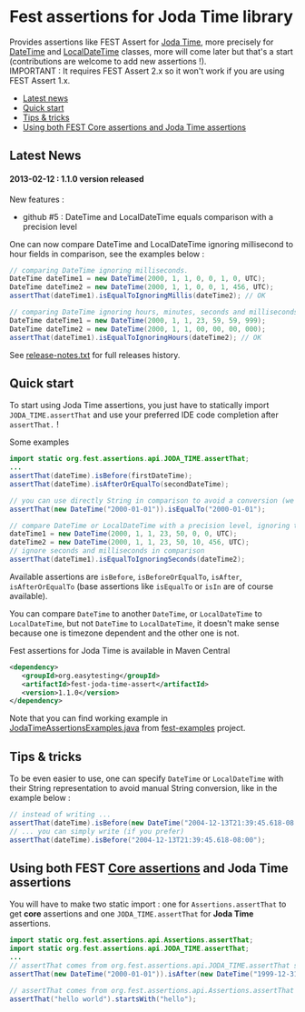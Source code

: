 Fest assertions for Joda Time library
========================================

Provides assertions like FEST Assert for [Joda Time](http://joda-time.sourceforge.net/index.html), more precisely for [DateTime](http://joda-time.sourceforge.net/api-release/org/joda/time/DateTime.html) and [LocalDateTime](http://joda-time.sourceforge.net/api-release/org/joda/time/LocalDateTime.html) classes, more will come later but that's a start (contributions are welcome to add new assertions !).  
IMPORTANT : It requires FEST Assert 2.x so it won't work if you are using FEST Assert 1.x.

* [Latest news](#news)
* [Quick start](#quickstart)
* [Tips & tricks](#tip)
* [Using both FEST Core assertions and Joda Time assertions](#core-and-joda-time-assertions)

## <a name="news"/>Latest News

#### 2013-02-12 : 1.1.0 version released

New features :
* github #5 : DateTime and LocalDateTime equals comparison with a precision level

One can now compare DateTime and LocalDateTime ignoring millisecond to hour fields in comparison, see the examples below :

```java
// comparing DateTime ignoring milliseconds.
DateTime dateTime1 = new DateTime(2000, 1, 1, 0, 0, 1, 0, UTC);
DateTime dateTime2 = new DateTime(2000, 1, 1, 0, 0, 1, 456, UTC);
assertThat(dateTime1).isEqualToIgnoringMillis(dateTime2); // OK

// comparing DateTime ignoring hours, minutes, seconds and milliseconds.
DateTime dateTime1 = new DateTime(2000, 1, 1, 23, 59, 59, 999);
DateTime dateTime2 = new DateTime(2000, 1, 1, 00, 00, 00, 000);
assertThat(dateTime1).isEqualToIgnoringHours(dateTime2); // OK
```

See [release-notes.txt](https://raw.github.com/joel-costigliola/fest-joda-time-assert/master/release-notes.txt) for full releases history.


## <a name="quickstart"/>Quick start

To start using Joda Time assertions, you just have to statically import `JODA_TIME.assertThat` and use your preferred IDE code completion after `assertThat.` !

Some examples  

```java
import static org.fest.assertions.api.JODA_TIME.assertThat;
...
assertThat(dateTime).isBefore(firstDateTime);
assertThat(dateTime).isAfterOrEqualTo(secondDateTime);

// you can use directly String in comparison to avoid a conversion (we do that for you)
assertThat(new DateTime("2000-01-01")).isEqualTo("2000-01-01");

// compare DateTime or LocalDateTime with a precision level, ignoring time fields 
dateTime1 = new DateTime(2000, 1, 1, 23, 50, 0, 0, UTC);
dateTime2 = new DateTime(2000, 1, 1, 23, 50, 10, 456, UTC);
// ignore seconds and milliseconds in comparison
assertThat(dateTime1).isEqualToIgnoringSeconds(dateTime2);

```

Available assertions are `isBefore`, `isBeforeOrEqualTo`, `isAfter`, `isAfterOrEqualTo` (base assertions like `isEqualTo` or `isIn` are of course available).

You can compare `DateTime` to another `DateTime`, or `LocalDateTime` to `LocalDateTime`, but not `DateTime` to `LocalDateTime`,
it doesn't make sense because one is timezone dependent and the other one is not.

Fest assertions for Joda Time is available in Maven Central

```xml
<dependency>
   <groupId>org.easytesting</groupId>
   <artifactId>fest-joda-time-assert</artifactId>
   <version>1.1.0</version>
</dependency>
```

Note that you can find working example in [JodaTimeAssertionsExamples.java](https://github.com/joel-costigliola/fest-examples/blob/master/src/main/java/org/fest/assertions/examples/JodaTimeAssertionsExamples.java) from [fest-examples](https://github.com/joel-costigliola/fest-examples/) project.

## <a name="tip"/>Tips & tricks

To be even easier to use, one can specify `DateTime` or `LocalDateTime` with their String representation to avoid manual String conversion, like in the example below :

```java
// instead of writing ...
assertThat(dateTime).isBefore(new DateTime("2004-12-13T21:39:45.618-08:00"));
// ... you can simply write (if you prefer)
assertThat(dateTime).isBefore("2004-12-13T21:39:45.618-08:00");
```

## <a name="core-and-joda-time-assertions"/>Using both FEST [Core assertions](https://github.com/alexruiz/fest-assert-2.x/wiki) and Joda Time assertions

You will have to make two static import : one for `Assertions.assertThat` to get **core** assertions and one `JODA_TIME.assertThat` for **Joda Time** assertions.

```java
import static org.fest.assertions.api.Assertions.assertThat;
import static org.fest.assertions.api.JODA_TIME.assertThat;
...
// assertThat comes from org.fest.assertions.api.JODA_TIME.assertThat static import
assertThat(new DateTime("2000-01-01")).isAfter(new DateTime("1999-12-31"));

// assertThat comes from org.fest.assertions.api.Assertions.assertThat static import
assertThat("hello world").startsWith("hello");
```



